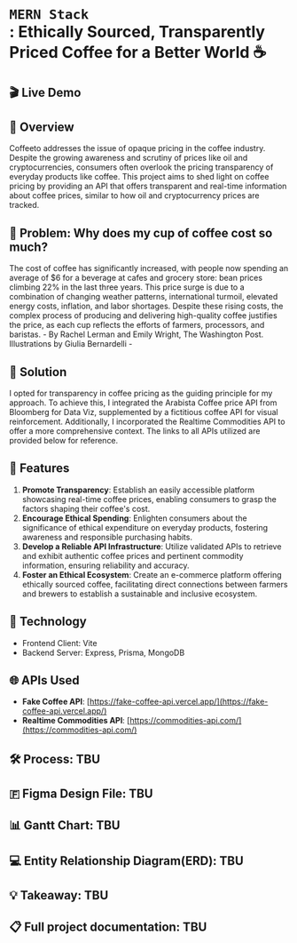 # `MERN Stack` <br> : Ethically Sourced, Transparently Priced Coffee for a Better World ☕

## 🎬 Live Demo

## 🧭 Overview

Coffeeto addresses the issue of opaque pricing in the coffee industry. Despite the growing awareness and scrutiny of prices like oil and cryptocurrencies, consumers often overlook the pricing transparency of everyday products like coffee. This project aims to shed light on coffee pricing by providing an API that offers transparent and real-time information about coffee prices, similar to how oil and cryptocurrency prices are tracked.

## 🚩 Problem: Why does my cup of coffee cost so much?

The cost of coffee has significantly increased, with people now spending an average of $6 for a beverage at cafes and grocery store: bean prices climbing 22% in the last three years. This price surge is due to a combination of changing weather patterns, international turmoil, elevated energy costs, inflation, and labor shortages. Despite these rising costs, the complex process of producing and delivering high-quality coffee justifies the price, as each cup reflects the efforts of farmers, processors, and baristas. - By Rachel Lerman and Emily Wright, The Washington Post. Illustrations by Giulia Bernardelli -

## 🍪 Solution

I opted for transparency in coffee pricing as the guiding principle for my approach. To achieve this, I integrated the Arabista Coffee price API from Bloomberg for Data Viz, supplemented by a fictitious coffee API for visual reinforcement. Additionally, I incorporated the Realtime Commodities API to offer a more comprehensive context. The links to all APIs utilized are provided below for reference.

## 🎯 Features

1. **Promote Transparency**: Establish an easily accessible platform showcasing real-time coffee prices, enabling consumers to grasp the factors shaping their coffee's cost.
2. **Encourage Ethical Spending**: Enlighten consumers about the significance of ethical expenditure on everyday products, fostering awareness and responsible purchasing habits.
3. **Develop a Reliable API Infrastructure**: Utilize validated APIs to retrieve and exhibit authentic coffee prices and pertinent commodity information, ensuring reliability and accuracy.
4. **Foster an Ethical Ecosystem**: Create an e-commerce platform offering ethically sourced coffee, facilitating direct connections between farmers and brewers to establish a sustainable and inclusive ecosystem.
<!-- 5. **Provide Comparative Insights**: Present comparisons between coffee prices and other commodities, such as oil and cryptocurrencies, elucidating the varying levels of attention accorded to each. -->

## 🚀 Technology

- Frontend Client: Vite
- Backend Server: Express, Prisma, MongoDB

## 🌐 APIs Used

- **Fake Coffee API**: [https://fake-coffee-api.vercel.app/](https://fake-coffee-api.vercel.app/)
- **Realtime Commodities API**: [https://commodities-api.com/](https://commodities-api.com/)

## 🛠️ Process: TBU

## 🇫 Figma Design File: TBU

## 📊 Gantt Chart: TBU

## 💻 Entity Relationship Diagram(ERD): TBU

## 💡 Takeaway: TBU

## 📋 Full project documentation: TBU
